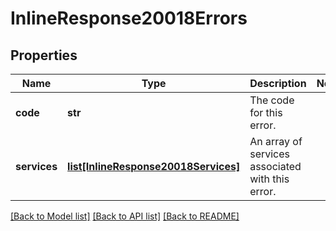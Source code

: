 # InlineResponse20018Errors

## Properties
Name | Type | Description | Notes
------------ | ------------- | ------------- | -------------
**code** | **str** | The code for this error. | 
**services** | [**list[InlineResponse20018Services]**](InlineResponse20018Services.md) | An array of services associated with this error. | 

[[Back to Model list]](../README.md#documentation-for-models) [[Back to API list]](../README.md#documentation-for-api-endpoints) [[Back to README]](../README.md)

